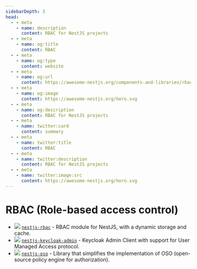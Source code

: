 ```yaml
---
sidebarDepth: 3
head:
  - - meta
    - name: description
      content: RBAC for NestJS projects
  - - meta
    - name: og:title
      content: RBAC
  - - meta
    - name: og:type
      content: website
  - - meta
    - name: og:url
      content: https://awesome-nestjs.org/components-and-libraries/rbac.html
  - - meta
    - name: og:image
      content: https://awesome-nestjs.org/hero.svg
  - - meta
    - name: og:description
      content: RBAC for NestJS projects
  - - meta
    - name: twitter:card
      content: summary
  - - meta
    - name: twitter:title
      content: RBAC
  - - meta
    - name: twitter:description
      content: RBAC for NestJS projects
  - - meta
    - name: twitter:image:src
      content: https://awesome-nestjs.org/hero.svg
---
```


# RBAC (Role-based access control)

- ![](https://img.shields.io/github/stars/sergey-telpuk/nestjs-rbac.svg?style=flat-square) [`nestjs-rbac`](https://github.com/sergey-telpuk/nestjs-rbac) - RBAC module for NestJS, with a dynamic storage and cache.
- ![](https://img.shields.io/github/stars/relevantfruit/nestjs-keycloak-admin.svg?style=flat-square) [`nestjs-keycloak-admin`](https://github.com/relevantfruit/nestjs-keycloak-admin) - Keycloak Admin Client with support for User Managed Access protocol.
- ![](https://img.shields.io/github/stars/bjerkio/nestjs-oso.svg?style=flat-square) [`nestjs-oso`](https://github.com/bjerkio/nestjs-oso) - Library that simplifies the implementation of OSO (open-source policy engine for authorization).
